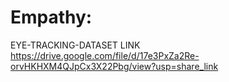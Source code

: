 # Empathy:
EYE-TRACKING-DATASET LINK
https://drive.google.com/file/d/17e3PxZa2Re-orvHKHXM4QJpCx3X22Pbg/view?usp=share_link
